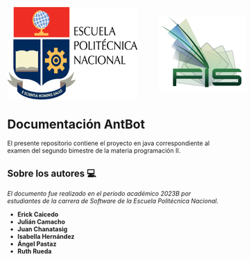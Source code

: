 <div style="display: flex; margin-bottom: 20px;">
  <img src="https://raw.githubusercontent.com/fernygeek/AntBot/main/figuras/logoEPN.png" alt="logoEPN" style="flex: 50%; width: 300px; margin-right: 30px;">
  <img src="https://raw.githubusercontent.com/fernygeek/AntBot/main/figuras/logoFIS.png" alt="LogoFIS" style="flex: 50%; width: 200px; padding: 20px">
</div>

# **Documentación AntBot** 
El presente repositorio contiene el proyecto en java correspondiente al examen del segundo bimestre de la materia programación II.

## Sobre los autores 💻

*El documento fue realizado en el periodo académico 2023B por estudiantes de la carrera de Software de la Escuela Politécnica Nacional.*
- **Erick Caicedo**
- **Julián Camacho**
- **Juan Chanatasig**
- **Isabella Hernández**
- **Ángel Pastaz**
- **Ruth Rueda**